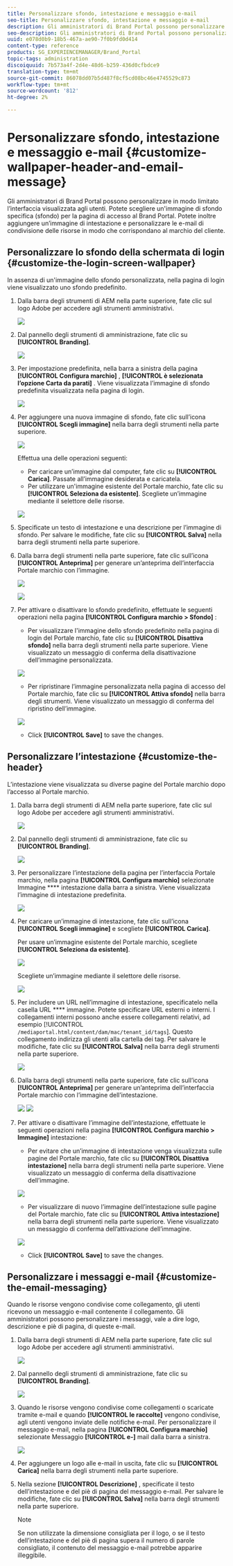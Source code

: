 ```yaml
---
title: Personalizzare sfondo, intestazione e messaggio e-mail
seo-title: Personalizzare sfondo, intestazione e messaggio e-mail
description: Gli amministratori di Brand Portal possono personalizzare in modo limitato l’interfaccia visualizzata agli utenti. Potete scegliere un'immagine di sfondo specifica (sfondo) per la pagina di accesso al Brand Portal. Potete inoltre aggiungere un’immagine di intestazione e personalizzare le e-mail di condivisione delle risorse in modo che corrispondano al marchio del cliente.
seo-description: Gli amministratori di Brand Portal possono personalizzare in modo limitato l’interfaccia visualizzata agli utenti. Potete scegliere un'immagine di sfondo specifica (sfondo) per la pagina di accesso al Brand Portal. Potete inoltre aggiungere un’immagine di intestazione e personalizzare le e-mail di condivisione delle risorse in modo che corrispondano al marchio del cliente.
uuid: e078d0b9-18b5-467a-ae90-7f0b9fd0d414
content-type: reference
products: SG_EXPERIENCEMANAGER/Brand_Portal
topic-tags: administration
discoiquuid: 7b573a4f-2d4e-48d6-b259-436d0cfbdce9
translation-type: tm+mt
source-git-commit: 86078dd07b5d487f8cf5cd08bc46e4745529c873
workflow-type: tm+mt
source-wordcount: '812'
ht-degree: 2%

---
```



# Personalizzare sfondo, intestazione e messaggio e-mail {#customize-wallpaper-header-and-email-message}

Gli amministratori di Brand Portal possono personalizzare in modo limitato l’interfaccia visualizzata agli utenti. Potete scegliere un&#39;immagine di sfondo specifica (sfondo) per la pagina di accesso al Brand Portal. Potete inoltre aggiungere un’immagine di intestazione e personalizzare le e-mail di condivisione delle risorse in modo che corrispondano al marchio del cliente.

## Personalizzare lo sfondo della schermata di login {#customize-the-login-screen-wallpaper}

In assenza di un&#39;immagine dello sfondo personalizzata, nella pagina di login viene visualizzato uno sfondo predefinito.

1. Dalla barra degli strumenti di AEM nella parte superiore, fate clic sul logo Adobe per accedere agli strumenti amministrativi.

   ![](assets/aemlogo.png)

1. Dal pannello degli strumenti di amministrazione, fate clic su **[!UICONTROL Branding]**.


   ![](assets/admin-tools-panel-10.png)

1. Per impostazione predefinita, nella barra a sinistra della pagina **[!UICONTROL Configura marchio]** , **[!UICONTROL è selezionata l’opzione Carta da parati]** . Viene visualizzata l’immagine di sfondo predefinita visualizzata nella pagina di login.

   ![](assets/default_wallpaper.png)

1. Per aggiungere una nuova immagine di sfondo, fate clic sull’icona **[!UICONTROL Scegli immagine]** nella barra degli strumenti nella parte superiore.

   ![](assets/choose_wallpaperimage.png)

   Effettua una delle operazioni seguenti:

   * Per caricare un’immagine dal computer, fate clic su **[!UICONTROL Carica]**. Passate all’immagine desiderata e caricatela.
   * Per utilizzare un&#39;immagine esistente del Portale marchio, fate clic su **[!UICONTROL Seleziona da esistente]**. Scegliete un’immagine mediante il selettore delle risorse.

   ![](assets/asset-picker.png)

1. Specificate un testo di intestazione e una descrizione per l’immagine di sfondo. Per salvare le modifiche, fate clic su **[!UICONTROL Salva]** nella barra degli strumenti nella parte superiore.

1. Dalla barra degli strumenti nella parte superiore, fate clic sull’icona **[!UICONTROL Anteprima]** per generare un’anteprima dell’interfaccia Portale marchio con l’immagine.

   ![](assets/chlimage_1.png)

   ![](assets/custom-wallpaper-preview.png)

1. Per attivare o disattivare lo sfondo predefinito, effettuate le seguenti operazioni nella pagina **[!UICONTROL Configura marchio > Sfondo]** :

   * Per visualizzare l&#39;immagine dello sfondo predefinito nella pagina di login del Portale marchio, fate clic su **[!UICONTROL Disattiva sfondo]** nella barra degli strumenti nella parte superiore. Viene visualizzato un messaggio di conferma della disattivazione dell’immagine personalizzata.

   ![](assets/chlimage_1-1.png)

   * Per ripristinare l’immagine personalizzata nella pagina di accesso del Portale marchio, fate clic su **[!UICONTROL Attiva sfondo]** nella barra degli strumenti. Viene visualizzato un messaggio di conferma del ripristino dell’immagine.

   ![](assets/chlimage_1-2.png)

   * Click **[!UICONTROL Save]** to save the changes.



## Personalizzare l’intestazione {#customize-the-header}

L’intestazione viene visualizzata su diverse pagine del Portale marchio dopo l’accesso al Portale marchio.

1. Dalla barra degli strumenti di AEM nella parte superiore, fate clic sul logo Adobe per accedere agli strumenti amministrativi.

   ![](assets/aemlogo.png)

1. Dal pannello degli strumenti di amministrazione, fate clic su **[!UICONTROL Branding]**.

   ![](assets/admin-tools-panel-11.png)

1. Per personalizzare l’intestazione della pagina per l’interfaccia Portale marchio, nella pagina **[!UICONTROL Configura marchio]** selezionate Immagine **** intestazione dalla barra a sinistra. Viene visualizzata l’immagine di intestazione predefinita.

   ![](assets/default-header.png)

1. Per caricare un’immagine di intestazione, fate clic sull’icona **[!UICONTROL Scegli immagine]** e scegliete **[!UICONTROL Carica]**.

   Per usare un’immagine esistente del Portale marchio, scegliete **[!UICONTROL Seleziona da esistente]**.

   ![](assets/choose_wallpaperimage-1.png)

   Scegliete un’immagine mediante il selettore delle risorse.

   ![](assets/asset-picker-header.png)

1. Per includere un URL nell’immagine di intestazione, specificatelo nella casella URL **** immagine. Potete specificare URL esterni o interni. I collegamenti interni possono anche essere collegamenti relativi, ad esempio
   [!UICONTROL `/mediaportal.html/content/dam/mac/tenant_id/tags`].
Questo collegamento indirizza gli utenti alla cartella dei tag.
Per salvare le modifiche, fate clic su **[!UICONTROL Salva]** nella barra degli strumenti nella parte superiore.

   ![](assets/configure_brandingheaderimageurl.png)

1. Dalla barra degli strumenti nella parte superiore, fate clic sull’icona **[!UICONTROL Anteprima]** per generare un’anteprima dell’interfaccia Portale marchio con l’immagine dell’intestazione.

   ![](assets/chlimage_1-3.png)
   ![](assets/custom_header_preview.png)

1. Per attivare o disattivare l’immagine dell’intestazione, effettuate le seguenti operazioni nella pagina **[!UICONTROL Configura marchio > Immagine]** intestazione:

   * Per evitare che un’immagine di intestazione venga visualizzata sulle pagine del Portale marchio, fate clic su **[!UICONTROL Disattiva intestazione]** nella barra degli strumenti nella parte superiore. Viene visualizzato un messaggio di conferma della disattivazione dell’immagine.

   ![](assets/chlimage_1-4.png)

   * Per visualizzare di nuovo l’immagine dell’intestazione sulle pagine del Portale marchio, fate clic su **[!UICONTROL Attiva intestazione]** nella barra degli strumenti nella parte superiore. Viene visualizzato un messaggio di conferma dell’attivazione dell’immagine.

   ![](assets/chlimage_1-5.png)

   * Click **[!UICONTROL Save]** to save the changes.



## Personalizzare i messaggi e-mail {#customize-the-email-messaging}

Quando le risorse vengono condivise come collegamento, gli utenti ricevono un messaggio e-mail contenente il collegamento. Gli amministratori possono personalizzare i messaggi, vale a dire logo, descrizione e piè di pagina, di queste e-mail.

1. Dalla barra degli strumenti di AEM nella parte superiore, fate clic sul logo Adobe per accedere agli strumenti amministrativi.

   ![](assets/aemlogo.png)

1. Dal pannello degli strumenti di amministrazione, fate clic su **[!UICONTROL Branding]**.

   ![](assets/admin-tools-panel-12.png)

1. Quando le risorse vengono condivise come collegamenti o scaricate tramite e-mail e quando **[!UICONTROL le raccolte]** vengono condivise, agli utenti vengono inviate delle notifiche e-mail. Per personalizzare il messaggio e-mail, nella pagina **[!UICONTROL Configura marchio]** selezionate Messaggio **[!UICONTROL e-]** mail dalla barra a sinistra.

   ![](assets/configure-branding-page-email.png)

1. Per aggiungere un logo alle e-mail in uscita, fate clic su **[!UICONTROL Carica]** nella barra degli strumenti nella parte superiore.

1. Nella sezione **[!UICONTROL Descrizione]** , specificate il testo dell’intestazione e del piè di pagina del messaggio e-mail. Per salvare le modifiche, fate clic su **[!UICONTROL Salva]** nella barra degli strumenti nella parte superiore.

   >[!NOTE]
   >
   >Se non utilizzate la dimensione consigliata per il logo, o se il testo dell’intestazione e del piè di pagina supera il numero di parole consigliato, il contenuto del messaggio e-mail potrebbe apparire illeggibile.

